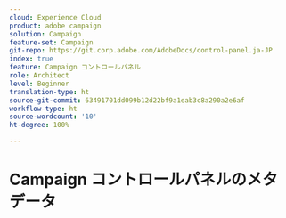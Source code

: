 ```yaml
---
cloud: Experience Cloud
product: adobe campaign
solution: Campaign
feature-set: Campaign
git-repo: https://git.corp.adobe.com/AdobeDocs/control-panel.ja-JP
index: true
feature: Campaign コントロールパネル
role: Architect
level: Beginner
translation-type: ht
source-git-commit: 63491701dd099b12d22bf9a1eab3c8a290a2e6af
workflow-type: ht
source-wordcount: '10'
ht-degree: 100%

---
```



# Campaign コントロールパネルのメタデータ
